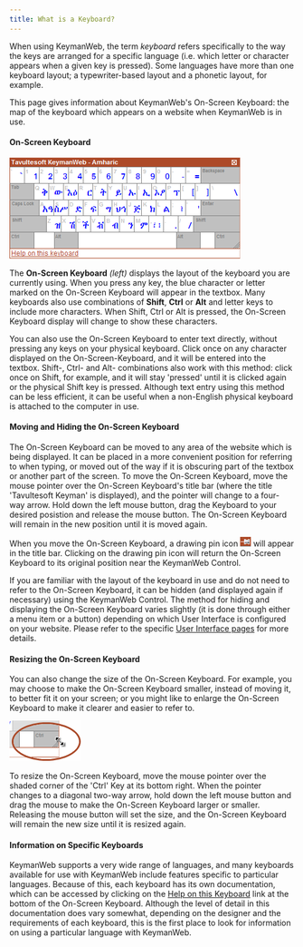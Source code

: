 ```yaml
---
title: What is a Keyboard?
---
```


When using KeymanWeb, the term *keyboard* refers specifically to
the way the keys are arranged for a specific language (i.e. which letter
or character appears when a given key is pressed). Some languages have
more than one keyboard layout; a typewriter-based layout and a phonetic
layout, for example.

This page gives information about KeymanWeb's On-Screen Keyboard: the
map of the keyboard which appears on a website when KeymanWeb is in use.

#### On-Screen Keyboard

![On-Screen Keyboard Image](images/oskeyboard.gif)

The **On-Screen Keyboard** *(left)* displays the layout of the keyboard
you are currently using. When you press any key, the blue character or
letter marked on the On-Screen Keyboard will appear in the textbox. Many
keyboards also use combinations of **Shift**, **Ctrl** or **Alt** and
letter keys to include more characters. When Shift, Ctrl or Alt is
pressed, the On-Screen Keyboard display will change to show these
characters.

You can also use the On-Screen Keyboard to enter text directly, without
pressing any keys on your physical keyboard. Click once on any character
displayed on the On-Screen-Keyboard, and it will be entered into the
textbox. Shift-, Ctrl- and Alt- combinations also work with this method:
click once on Shift, for example, and it will stay 'pressed' until it is
clicked again or the physical Shift key is pressed. Although text entry
using this method can be less efficient, it can be useful when a
non-English physical keyboard is attached to the computer in use.

#### **Moving and Hiding the On-Screen Keyboard**

The On-Screen Keyboard can be moved to any area of the website which is
being displayed. It can be placed in a more convenient position for
referring to when typing, or moved out of the way if it is obscuring
part of the textbox or another part of the screen. To move the On-Screen
Keyboard, move the mouse pointer over the On-Screen Keyboard's title bar
(where the title 'Tavultesoft Keyman' is displayed), and the pointer
will change to a four-way arrow. Hold down the left mouse button, drag
the Keyboard to your desired posistion and release the mouse button. The
On-Screen Keyboard will remain in the new position until it is moved
again.

When you move the On-Screen Keyboard, a drawing pin icon ![](images/pin.gif) will appear in the title bar. Clicking on the drawing pin icon will return the On-Screen Keyboard to its original position near the KeymanWeb Control.

If you are familiar with the layout of the keyboard in use and do not
need to refer to the On-Screen Keyboard, it can be hidden (and displayed
again if necessary) using the KeymanWeb Control. The method for hiding
and displaying the On-Screen Keyboard varies slightly (it is done
through either a menu item or a button) depending on which User
Interface is configured on your website. Please refer to the specific
[User Interface pages](../ui) for more details.

#### **Resizing the On-Screen Keyboard**

You can also change the size of the On-Screen Keyboard. For example, you
may choose to make the On-Screen Keyboard smaller, instead of moving it,
to better fit it on your screen; or you might like to enlarge the
On-Screen Keyboard to make it clearer and easier to refer to.

![Ctrl Key Image](images/ctrlkey.gif)

To resize the On-Screen Keyboard, move the mouse pointer over the shaded
corner of the 'Ctrl' Key at its bottom right. When the pointer changes
to a diagonal two-way arrow, hold down the left mouse button and drag
the mouse to make the On-Screen Keyboard larger or smaller. Releasing
the mouse button will set the size, and the On-Screen Keyboard will
remain the new size until it is resized again.

#### Information on Specific Keyboards

KeymanWeb supports a very wide range of languages, and many keyboards
available for use with KeymanWeb include features specific to particular
languages. Because of this, each keyboard has its own documentation,
which can be accessed by clicking on the <ins>Help on this Keyboard</ins>
link at the bottom of the On-Screen Keyboard. Although the level of
detail in this documentation does vary somewhat, depending on the
designer and the requirements of each keyboard, this is the first place
to look for information on using a particular language with KeymanWeb.
